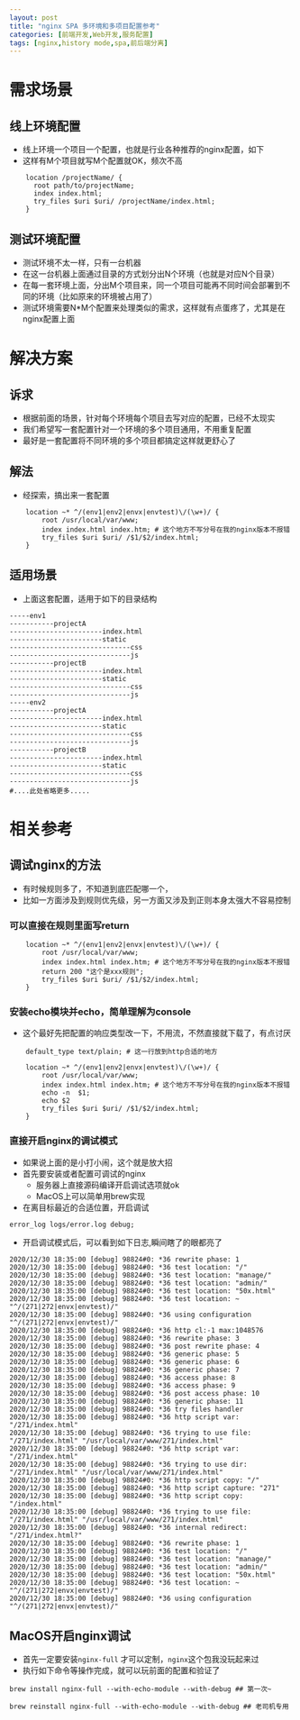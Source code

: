 ```yaml
---
layout: post
title: "nginx SPA 多环境和多项目配置参考"
categories: [前端开发,Web开发,服务配置]
tags: [nginx,history mode,spa,前后端分离]
---
```



# 需求场景
## 线上环境配置
- 线上环境一个项目一个配置，也就是行业各种推荐的nginx配置，如下
- 这样有M个项目就写M个配置就OK，频次不高
```
    location /projectName/ {
      root path/to/projectName;
      index index.html;
      try_files $uri $uri/ /projectName/index.html;
    }
```

## 测试环境配置
- 测试环境不太一样，只有一台机器
- 在这一台机器上面通过目录的方式划分出N个环境（也就是对应N个目录）
- 在每一套环境上面，分出M个项目来，同一个项目可能再不同时间会部署到不同的环境（比如原来的环境被占用了）
- 测试环境需要N*M个配置来处理类似的需求，这样就有点蛋疼了，尤其是在nginx配置上面

# 解决方案
## 诉求
- 根据前面的场景，针对每个环境每个项目去写对应的配置，已经不太现实
- 我们希望写一套配置针对一个环境的多个项目通用，不用重复配置
- 最好是一套配置将不同环境的多个项目都搞定这样就更舒心了

## 解法
- 经探索，搞出来一套配置
```
    location ~* ^/(env1|env2|envx|envtest)\/(\w+)/ {
        root /usr/local/var/www;
        index index.html index.htm; # 这个地方不写分号在我的nginx版本不报错
        try_files $uri $uri/ /$1/$2/index.html;
    }
```
## 适用场景
- 上面这套配置，适用于如下的目录结构

```
-----env1
-----------projectA
-----------------------index.html
-----------------------static
------------------------------css
------------------------------js
-----------projectB
-----------------------index.html
-----------------------static
------------------------------css
------------------------------js
-----env2
-----------projectA
-----------------------index.html
-----------------------static
------------------------------css
------------------------------js
-----------projectB
-----------------------index.html
-----------------------static
------------------------------css
------------------------------js
#....此处省略更多.....

```

# 相关参考
## 调试nginx的方法
- 有时候规则多了，不知道到底匹配哪一个，
- 比如一方面涉及到规则优先级，另一方面又涉及到正则本身太强大不容易控制

### 可以直接在规则里面写return 

```
    location ~* ^/(env1|env2|envx|envtest)\/(\w+)/ {
        root /usr/local/var/www;
        index index.html index.htm; # 这个地方不写分号在我的nginx版本不报错
        return 200 "这个是xxx规则";
        try_files $uri $uri/ /$1/$2/index.html;
    }
```

### 安装echo模块并echo，简单理解为console
- 这个最好先把配置的响应类型改一下，不用流，不然直接就下载了，有点讨厌

```
    default_type text/plain; # 这一行放到http合适的地方

    location ~* ^/(env1|env2|envx|envtest)\/(\w+)/ {
        root /usr/local/var/www;
        index index.html index.htm; # 这个地方不写分号在我的nginx版本不报错
        echo -n  $1;
        echo $2
        try_files $uri $uri/ /$1/$2/index.html;
    }
```

### 直接开启nginx的调试模式
- 如果说上面的是小打小闹，这个就是放大招
- 首先要安装或者配置可调试的nginx
    - 服务器上直接源码编译开启调试选项就ok
    - MacOS上可以简单用brew实现
- 在离目标最近的合适位置，开启调试

```
error_log logs/error.log debug;
```

- 开启调试模式后，可以看到如下日志,瞬间瞎了的眼都亮了

```
2020/12/30 18:35:00 [debug] 98824#0: *36 rewrite phase: 1
2020/12/30 18:35:00 [debug] 98824#0: *36 test location: "/"
2020/12/30 18:35:00 [debug] 98824#0: *36 test location: "manage/"
2020/12/30 18:35:00 [debug] 98824#0: *36 test location: "admin/"
2020/12/30 18:35:00 [debug] 98824#0: *36 test location: "50x.html"
2020/12/30 18:35:00 [debug] 98824#0: *36 test location: ~ "^/(271|272|envx|envtest)/"
2020/12/30 18:35:00 [debug] 98824#0: *36 using configuration "^/(271|272|envx|envtest)/"
2020/12/30 18:35:00 [debug] 98824#0: *36 http cl:-1 max:1048576
2020/12/30 18:35:00 [debug] 98824#0: *36 rewrite phase: 3
2020/12/30 18:35:00 [debug] 98824#0: *36 post rewrite phase: 4
2020/12/30 18:35:00 [debug] 98824#0: *36 generic phase: 5
2020/12/30 18:35:00 [debug] 98824#0: *36 generic phase: 6
2020/12/30 18:35:00 [debug] 98824#0: *36 generic phase: 7
2020/12/30 18:35:00 [debug] 98824#0: *36 access phase: 8
2020/12/30 18:35:00 [debug] 98824#0: *36 access phase: 9
2020/12/30 18:35:00 [debug] 98824#0: *36 post access phase: 10
2020/12/30 18:35:00 [debug] 98824#0: *36 generic phase: 11
2020/12/30 18:35:00 [debug] 98824#0: *36 try files handler
2020/12/30 18:35:00 [debug] 98824#0: *36 http script var: "/271/index.html"
2020/12/30 18:35:00 [debug] 98824#0: *36 trying to use file: "/271/index.html" "/usr/local/var/www/271/index.html"
2020/12/30 18:35:00 [debug] 98824#0: *36 http script var: "/271/index.html"
2020/12/30 18:35:00 [debug] 98824#0: *36 trying to use dir: "/271/index.html" "/usr/local/var/www/271/index.html"
2020/12/30 18:35:00 [debug] 98824#0: *36 http script copy: "/"
2020/12/30 18:35:00 [debug] 98824#0: *36 http script capture: "271"
2020/12/30 18:35:00 [debug] 98824#0: *36 http script copy: "/index.html"
2020/12/30 18:35:00 [debug] 98824#0: *36 trying to use file: "/271/index.html" "/usr/local/var/www/271/index.html"
2020/12/30 18:35:00 [debug] 98824#0: *36 internal redirect: "/271/index.html?"
2020/12/30 18:35:00 [debug] 98824#0: *36 rewrite phase: 1
2020/12/30 18:35:00 [debug] 98824#0: *36 test location: "/"
2020/12/30 18:35:00 [debug] 98824#0: *36 test location: "manage/"
2020/12/30 18:35:00 [debug] 98824#0: *36 test location: "admin/"
2020/12/30 18:35:00 [debug] 98824#0: *36 test location: "50x.html"
2020/12/30 18:35:00 [debug] 98824#0: *36 test location: ~ "^/(271|272|envx|envtest)/"
2020/12/30 18:35:00 [debug] 98824#0: *36 using configuration "^/(271|272|envx|envtest)/"
```


## MacOS开启nginx调试
- 首先一定要安装`nginx-full` 才可以定制，`nginx`这个包我没玩起来过
- 执行如下命令等操作完成，就可以玩前面的配置和验证了

```
brew install nginx-full --with-echo-module --with-debug ## 第一次~

brew reinstall nginx-full --with-echo-module --with-debug ## 老司机专用

```